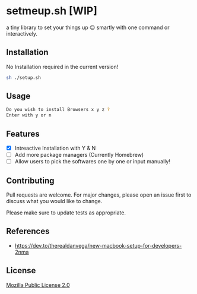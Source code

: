 # setmeup.sh [WIP]

a tiny library to set your things up :wink: smartly with one command or interactively. 

## Installation

No Installation required in the current version! 

```bash
sh ./setup.sh
```

## Usage

```bash
Do you wish to install Browsers x y z ?
Enter with y or n
```

## Features

- [x] Intreactive Installation with Y & N
- [ ] Add more package managers (Currently Homebrew)
- [ ] Allow users to pick the softwares one by one or input manually!
 
## Contributing
Pull requests are welcome. For major changes, please open an issue first to discuss what you would like to change.

Please make sure to update tests as appropriate.

## References

- https://dev.to/therealdanvega/new-macbook-setup-for-developers-2nma

## License
[Mozilla Public License 2.0](https://choosealicense.com/licenses/mpl-2.0/)
